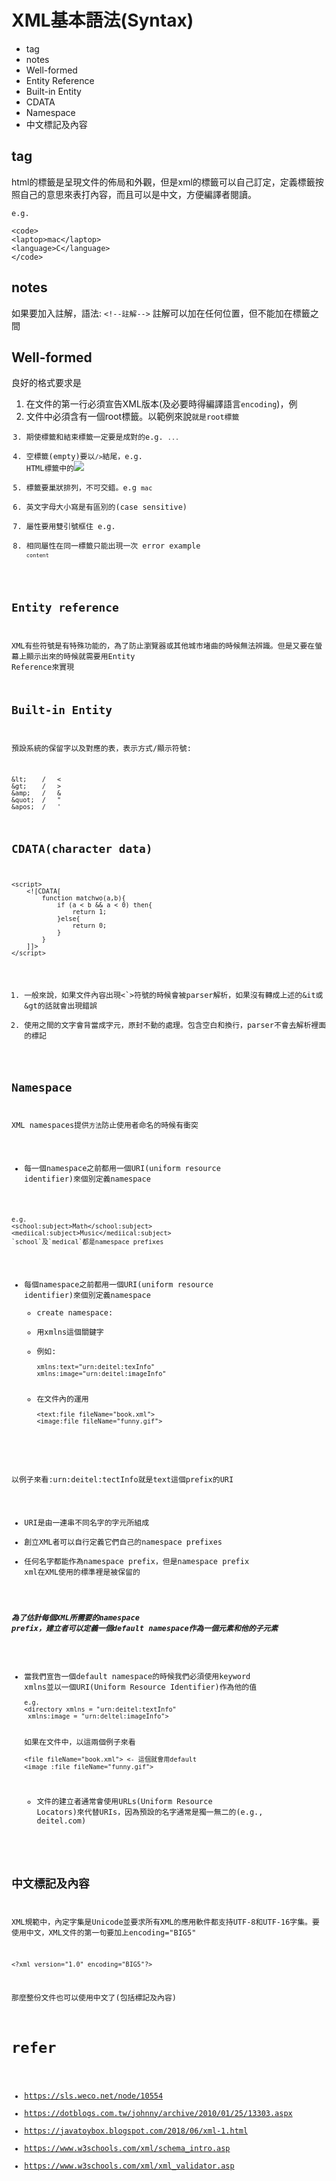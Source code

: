 # XML基本語法(Syntax)
- tag
- notes
- Well-formed
- Entity Reference
- Built-in Entity
- CDATA
- Namespace
- 中文標記及內容
  
## tag
html的標籤是呈現文件的佈局和外觀，但是xml的標籤可以自己訂定，定義標籤按照自己的意思來表打內容，而且可以是中文，方便編譯者閱讀。
```
e.g.

<code>
<laptop>mac</laptop>
<language>C</language>
</code>
```

## notes
如果要加入註解，語法:
`<!--註解-->`
註解可以加在任何位置，但不能加在標籤之間

## Well-formed
良好的格式要求是
1. 在文件的第一行必須宣告XML版本(及必要時得編譯語言`encoding`)，例<?xml version="1.0" encoding="utf-8"?>
2. 文件中必須含有一個root標籤。以範例來說<code>就是root標籤
3. 期使標籤和結束標籤一定要是成對的e.g. <code>...</code>
4. 空標籤(empty)要以`/>`結尾，e.g. HTML標籤中的<img src="img.gif" />
5. 標籤要巢狀排列，不可交錯。e.g <code><laptop>mac</laptop></code>
6. 英文字母大小寫是有區別的(case sensitive)
7. 屬性要用雙引號框住 e.g. <student age="20">
8. 相同屬性在同一標籤只能出現一次 error example <code><code>content</code></code>

## Entity reference
XML有些符號是有特殊功能的，為了防止瀏覽器或其他城市堵曲的時候無法辨識。但是又要在螢幕上顯示出來的時候就需要用Entity Reference來實現

## Built-in Entity
預設系統的保留字以及對應的表，表示方式/顯示符號: 
```
&lt;    /   <
&gt;    /   >
&amp;   /   &
&quot;  /   "
&apos;  /   '
```

## CDATA(character data)
```
<script>
    <![CDATA[
        function matchwo(a,b){
            if (a < b && a < 0) then{
                return 1;
            }else{
                return 0;
            }
        }
    ]]>
</script>
```
1. 一般來說，如果文件內容出現<`>符號的時候會被parser解析，如果沒有轉成上述的&it或&gt的話就會出現錯誤
2. 使用<![CDATA[ ... ]]>之間的文字會背當成字元，原封不動的處理。包含空白和換行，parser不會去解析裡面的標記

## Namespace
XML namespaces提供`方法`防止使用者命名的時候有衝突
- 每一個namespace之前都用一個URI(uniform resource identifier)來個別定義namespace
```
e.g.
<school:subject>Math</school:subject>
<mediical:subject>Music</mediical:subject>
`school`及`medical`都是namespace prefixes
```

- 每個namespace之前都用一個URI(uniform resource identifier)來個別定義namespace
  - create namespace:
  - 用xmlns這個關鍵字
  - 例如:
    ```
    xmlns:text="urn:deitel:texInfo"
    xmlns:image="urn:deitel:imageInfo"
    ```
  - 在文件內的運用
    ```
    <text:file fileName="book.xml">
    <image:file fileName="funny.gif">
    ```
以例子來看:urn:deitel:tectInfo就是text這個prefix的URI
- URI是由一連串不同名字的字元所組成
- 創立XML者可以自行定義它們自己的namespace prefixes
- 任何名字都能作為namespace prefix，但是namespace prefix xml在XML使用的標準裡是被保留的

##### 為了估計每個XML所需要的namespace prefix，建立者可以定義一個default namespace作為一個元素和他的子元素
- 當我們宣告一個default namespace的時候我們必須使用keyword xmlns並以一個URI(Uniform Resource Identifier)作為他的值
    ```
    e.g.
    <directory xmlns = "urn:deitel:textInfo"
     xmlns:image = "urn:deltel:imageInfo">
    ```
    如果在文件中，以這兩個例子來看
    ```
    <file fileName="book.xml"> <- 這個就會用default
    <image :file fileName="funny.gif">
    ```
    - 文件的建立者通常會使用URLs(Uniform Resource Locators)來代替URIs，因為預設的名字通常是獨一無二的(e.g., deitel.com)

## 中文標記及內容
XML規範中，內定字集是Unicode並要求所有XML的應用軟件都支持UTF-8和UTF-16字集。要使用中文，XML文件的第一句要加上encoding="BIG5"
```
<?xml version="1.0" encoding="BIG5"?>
```
那麼整份文件也可以使用中文了(包括標記及內容)

# refer
- https://sls.weco.net/node/10554
- https://dotblogs.com.tw/johnny/archive/2010/01/25/13303.aspx
- https://javatoybox.blogspot.com/2018/06/xml-1.html
- https://www.w3schools.com/xml/schema_intro.asp
- https://www.w3schools.com/xml/xml_validator.asp